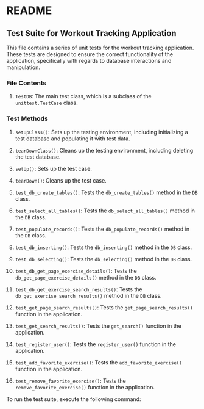 # README

## Test Suite for Workout Tracking Application

This file contains a series of unit tests for the workout tracking application. These tests are designed to ensure the correct functionality of the application, specifically with regards to database interactions and manipulation.

### File Contents

1. `TestDB`: The main test class, which is a subclass of the `unittest.TestCase` class.

### Test Methods

1. `setUpClass()`: Sets up the testing environment, including initializing a test database and populating it with test data.

2. `tearDownClass()`: Cleans up the testing environment, including deleting the test database.

3. `setUp()`: Sets up the test case.

4. `tearDown()`: Cleans up the test case.

5. `test_db_create_tables()`: Tests the `db_create_tables()` method in the `DB` class.

6. `test_select_all_tables()`: Tests the `db_select_all_tables()` method in the `DB` class.

7. `test_populate_records()`: Tests the `db_populate_records()` method in the `DB` class.

8. `test_db_inserting()`: Tests the `db_inserting()` method in the `DB` class.

9. `test_db_selecting()`: Tests the `db_selecting()` method in the `DB` class.

10. `test_db_get_page_exercise_details()`: Tests the `db_get_page_exercise_details()` method in the `DB` class.

11. `test_db_get_exercise_search_results()`: Tests the `db_get_exercise_search_results()` method in the `DB` class.

12. `test_get_page_search_results()`: Tests the `get_page_search_results()` function in the application.

13. `test_get_search_results()`: Tests the `get_search()` function in the application.

14. `test_register_user()`: Tests the `register_user()` function in the application.

15. `test_add_favorite_exercise()`: Tests the `add_favorite_exercise()` function in the application.

16. `test_remove_favorite_exercise()`: Tests the `remove_favorite_exercise()` function in the application.

To run the test suite, execute the following command:

